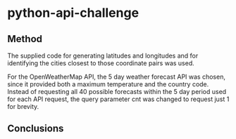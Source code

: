 # python-api-challenge

## Method
The supplied code for generating latitudes and longitudes and for identifying the cities closest to those coordinate pairs was used.

For the OpenWeatherMap API, the 5 day weather forecast API was chosen, since it provided both a maximum temperature and the country code. Instead of requesting all 40 possible forecasts within the 5 day period used for each API request, the query parameter cnt was changed to request just 1 for brevity.

## Conclusions
